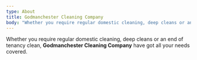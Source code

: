 ```yaml
---
type: About
title: Godmanchester Cleaning Company
body: "Whether you require regular domestic cleaning, deep cleans or an end of tenancy clean,\_**Godmanchester Cleaning Company**\_have got all your needs covered.\n"
---
```

Whether you require regular domestic cleaning, deep cleans or an end of tenancy clean, **Godmanchester Cleaning Company** have got all your needs covered.
